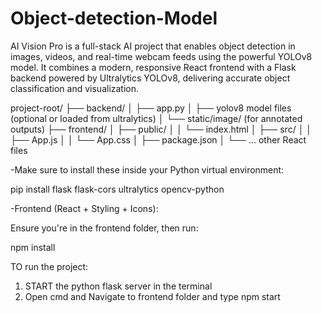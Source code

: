 # Object-detection-Model
AI Vision Pro is a full-stack AI project that enables object detection in images, videos, and real-time webcam feeds using the powerful YOLOv8 model. It combines a modern, responsive React frontend with a Flask backend powered by Ultralytics YOLOv8, delivering accurate object classification and visualization.

project-root/
├── backend/
│   ├── app.py
│   ├── yolov8 model files (optional or loaded from ultralytics)
│   └── static/image/ (for annotated outputs)
├── frontend/
│   ├── public/
│   │   └── index.html
│   ├── src/
│   │   ├── App.js
│   │   └── App.css
│   ├── package.json
│   └── ... other React files

-Make sure to install these inside your Python virtual environment:

pip install flask flask-cors ultralytics opencv-python

-Frontend (React + Styling + Icons):

Ensure you're in the frontend folder, then run:

npm install

TO run the project:
1. START the python flask server in the terminal
2. Open cmd and Navigate to frontend folder and type npm start

